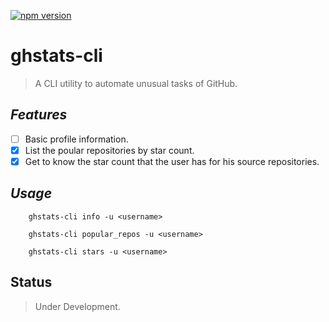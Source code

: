 [![npm version](https://badge.fury.io/js/ghstats-cli.svg)](https://badge.fury.io/js/ghstats-cli)

# ghstats-cli

> A CLI utility to automate unusual tasks of GitHub.

## *Features*

- [ ] Basic profile information.
- [x] List the poular repositories by star count.
- [x] Get to know the star count that the user has for his source repositories.

## *Usage*

```
	ghstats-cli info -u <username>

	ghstats-cli popular_repos -u <username>

	ghstats-cli stars -u <username>
```

## Status

> Under Development.
